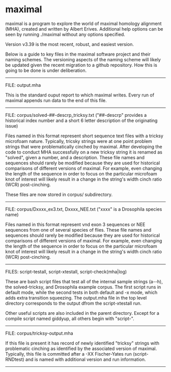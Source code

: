 # maximal
maximal is a program to explore the world of maximal homology alignment (MHA), created and written by Albert Erives. Additional help options can be seen by running ./maximal without any options specified.

Version v3.39 is the most recent, robust, and easiest version.

Below is a guide to key files in the maximal software project and their naming schemes. The versioning aspects of the naming scheme will likely be updated given the recent migration to a github repository. How this is going to be done is under deliberation.
_______________________________________________
FILE: output.mha

This is the standard ouput report to which maximal writes. 
Every run of maximal appends run data to the end of this file.

_______________________________________________
FILE: corpus/solved-##-descrp_tricksy.txt ("##-descrp" provides a historical index number and a short 6 letter description of the originating issue)

Files named in this format represent short sequence text files with a tricksy microfoam nature. Typically, tricsky strings were at one point problem strings that were problematically cinched by maximal. After developing the code to conduct MHA successfully on a new tricksy string it is renamed as "solved", given a number, and a description. These file names and sequences should rarely be modified because they are used for historical comparisons of different versions of maximal. For example, even changing the length of the sequence in order to focus on the particular microfoam knot of interest will likely result in a change in the string's width cinch ratio (WCR) post-cinching.

These files are now stored in corpus/ subdirectory.

_______________________________________________
FILE: corpus/Dxxxx_ex3.txt, Dxxxx_NEE.txt ("xxxx" is a Drosophila species name)

Files named in this format represent vnd exon 3 sequences or NEE sequences from one of several species of flies. These file names and sequences should rarely be modified because they are used for historical comparisons of different versions of maximal. For example, even changing the length of the sequence in order to focus on the particular microfoam knot of interest will likely result in a change in the string's width cinch ratio (WCR) post-cinching.

_______________________________________________
FILES: script-testall, script-xtestall, script-check(mha|log)

These are bash script files that test all of the internal sample strings (a--h), the solved-tricksy, and Drosophila example corpus. The first script runs in default mode, while the second tests in both default and -x mode, which adds extra transition squeezing. The output.mha file in the top level directory corresponds to the output dfrom the script-xtestall run.

Other useful scripts are also included in the parent directory. Except for a compile script named giddyup, all others begin with "script-".
_______________________________________________
FILE: corpus/tricksy-output.mha

If this file is present it has record of newly identified "tricksy" strings with problematic cinching as identified by the associated version of maximal. Typically, this file is committed after a -XX Fischer-Yates run (script-RNDtest) and is named with additional version and run information.
_______________________________________________
